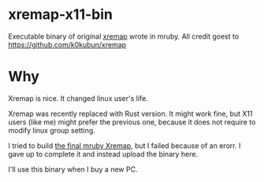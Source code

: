 # xremap-x11-bin

Executable binary of original [xremap](https://github.com/k0kubun/xremap) wrote in mruby. All credit goest to https://github.com/k0kubun/xremap

# Why

Xremap is nice. It changed linux user's life.

Xremap was recently replaced with Rust version. It might work fine, but X11 users (like me) might prefer the previous one, because it does not require to modify linux group setting.

I tried to build [the final mruby Xremap](https://github.com/k0kubun/xremap/tree/caea9a1c2fe6f0a55114dc38990dfb03de6aca4b), but I failed because of an erorr. I gave up to complete it and instead upload the binary here.

I'll use this binary when I buy a new PC.
